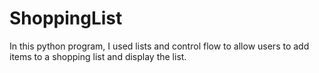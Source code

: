 # ShoppingList

In this python program, I used lists and control flow to allow users to add items to a shopping list and display the list.
